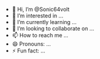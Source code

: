 - 👋 Hi, I’m @Sonic64volt
- 👀 I’m interested in ...
- 🌱 I’m currently learning ...
- 💞️ I’m looking to collaborate on ...
- 📫 How to reach me ...
- 😄 Pronouns: ...
- ⚡ Fun fact: ...

<!---
Sonic64volt/Sonic64volt is a ✨ special ✨ repository because its `README.md` (this file) appears on your GitHub profile.
You can click the Preview link to take a look at your changes.
--->
